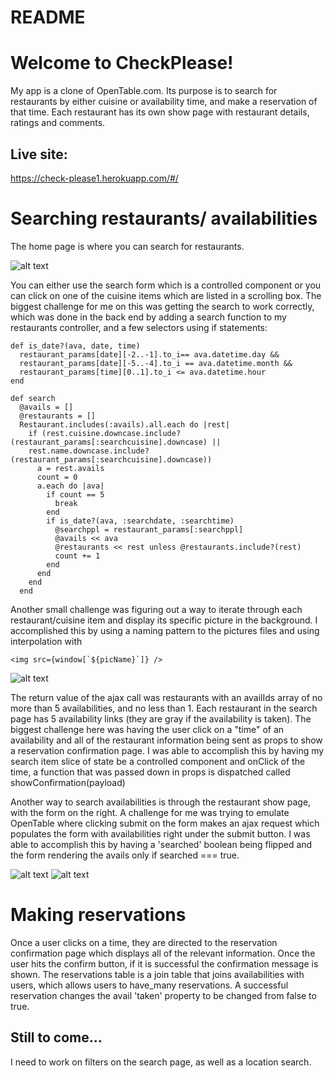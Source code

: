 # README

# Welcome to CheckPlease!

My app is a clone of OpenTable.com. Its purpose is to search for restaurants
by either cuisine or availability time, and make a reservation of that time.
Each restaurant has its own show page with restaurant details, ratings and
comments.

## Live site:

https://check-please1.herokuapp.com/#/

# Searching restaurants/ availabilities

The home page is where you can search for restaurants.

![alt text](https://i.imgur.com/r3KuUqP.png "Home search")

You can either use the search form which is a controlled component or you can click on one of
the cuisine items which are listed in a scrolling box. The biggest challenge
for me on this was getting the search to work correctly, which was done in the
back end by adding a search function to my restaurants controller, and a few
selectors using if statements:

```
def is_date?(ava, date, time)
  restaurant_params[date][-2..-1].to_i== ava.datetime.day &&
  restaurant_params[date][-5..-4].to_i == ava.datetime.month &&
  restaurant_params[time][0..1].to_i <= ava.datetime.hour
end

def search
  @avails = []
  @restaurants = []
  Restaurant.includes(:avails).all.each do |rest|
    if (rest.cuisine.downcase.include?(restaurant_params[:searchcuisine].downcase) ||
    rest.name.downcase.include?(restaurant_params[:searchcuisine].downcase))
      a = rest.avails
      count = 0
      a.each do |ava|
        if count == 5
          break
        end
        if is_date?(ava, :searchdate, :searchtime)
          @searchppl = restaurant_params[:searchppl]
          @avails << ava
          @restaurants << rest unless @restaurants.include?(rest)
          count += 1
        end
      end
    end
  end
```



Another small challenge was figuring out a way to
iterate through each restaurant/cuisine item and display its specific picture
in the background. I accomplished this by using a naming pattern to the pictures
files and using interpolation with

```
<img src={window[`${picName}`]} />
```
![alt text](https://i.imgur.com/I9vFK1n.png "Home index items")

The return value of the ajax call was restaurants with an availIds array of no
more than 5 availabilities, and no less than 1. Each restaurant in the search
page has 5 availability links (they are gray if the availability is taken).
The biggest challenge here was having the user click on a "time" of an
availability and all of the restaurant information being sent as props to show a
reservation confirmation page. I was able to accomplish this by having my search
item slice of state be a controlled component and onClick of the time, a
function that was passed down in props is dispatched called
showConfirmation(payload)

Another way to search availabilities is through the restaurant show page, with
the form on the right. A challenge for me was trying to emulate OpenTable where
clicking submit on the form makes an ajax request which populates the form with
availabilities right under the submit button. I was able to accomplish this by
having a 'searched' boolean being flipped and the form rendering the avails only
if searched === true.

![alt text](https://i.imgur.com/SISymbO.png "Pre-search-form") ![alt text](https://i.imgur.com/FxWEUbC.png "Post-search-form")

# Making reservations

Once a user clicks on a time, they are directed to the reservation confirmation
page which displays all of the relevant information. Once the user hits the
confirm button, if it is successful the confirmation message is shown. The
reservations table is a join table that joins availabilities with users, which
allows users to have_many reservations. A successful reservation changes the
avail 'taken' property to be changed from false to true.

## Still to come...
I need to work on filters on the search page, as well as a location search.
